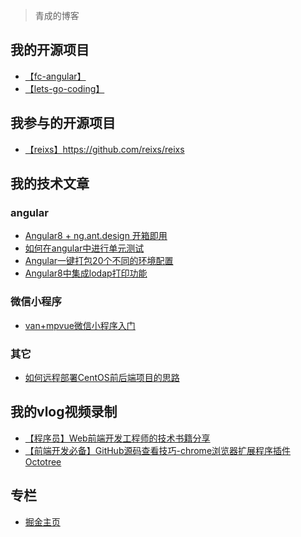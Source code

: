

> 青成的博客

## 我的开源项目
- [【fc-angular】](https://github.com/luohong123/fc-angular)
- [【lets-go-coding】](https://github.com/luohong123/lets-go-coding)
## 我参与的开源项目
- [【reixs】](https://github.com/reixs/reixs)https://github.com/reixs/reixs

## 我的技术文章
### angular
- [Angular8 + ng.ant.design 开箱即用](https://juejin.im/post/5d24045751882579da1ef4e8)
- [如何在angular中进行单元测试]()
- [Angular一键打包20个不同的环境配置](https://juejin.im/post/5d3ffcb25188255d7953e9ea)
- [Angular8中集成lodap打印功能](https://juejin.im/post/5dd5e998e51d4551e11f9d7c#heading-13)
### 微信小程序
- [van+mpvue微信小程序入门]()

### 其它
- [如何远程部署CentOS前后端项目的思路](https://juejin.im/post/5df9e782e51d45584b585d11)
## 我的vlog视频录制
- [【程序员】Web前端开发工程师的技术书籍分享](https://www.bilibili.com/video/BV1V7411K7km)
- [【前端开发必备】GitHub源码查看技巧-chrome浏览器扩展程序插件Octotree](https://www.bilibili.com/video/BV1pE411M7NS)

## 专栏
- [掘金主页](https://juejin.im/user/5bbbff88e51d450e531cc1a2/posts)

